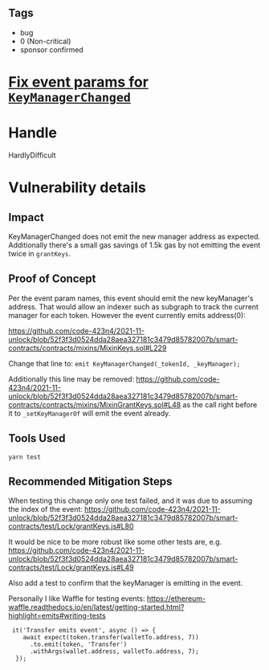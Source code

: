 ## Tags

- bug
- 0 (Non-critical)
- sponsor confirmed

# [Fix event params for `KeyManagerChanged`](https://github.com/code-423n4/2021-11-unlock-findings/issues/128) 

# Handle

HardlyDifficult


# Vulnerability details

## Impact
KeyManagerChanged does not emit the new manager address as expected.
Additionally there's a small gas savings of 1.5k gas by not emitting the event twice in `grantKeys`.

## Proof of Concept
Per the event param names, this event should emit the new keyManager's address. That would allow an indexer such as subgraph to track the current manager for each token. However the event currently emits address(0):

https://github.com/code-423n4/2021-11-unlock/blob/52f3f3d0524dda28aea327181c3479d85782007b/smart-contracts/contracts/mixins/MixinKeys.sol#L229

Change that line to:
`emit KeyManagerChanged(_tokenId, _keyManager);`

Additionally this line may be removed: https://github.com/code-423n4/2021-11-unlock/blob/52f3f3d0524dda28aea327181c3479d85782007b/smart-contracts/contracts/mixins/MixinGrantKeys.sol#L48 as the call right before it to `_setKeyManagerOf` will emit the event already.

## Tools Used
`yarn test`

## Recommended Mitigation Steps
When testing this change only one test failed, and it was due to assuming the index of the event: https://github.com/code-423n4/2021-11-unlock/blob/52f3f3d0524dda28aea327181c3479d85782007b/smart-contracts/test/Lock/grantKeys.js#L80

It would be nice to be more robust like some other tests are, e.g. https://github.com/code-423n4/2021-11-unlock/blob/52f3f3d0524dda28aea327181c3479d85782007b/smart-contracts/test/Lock/grantKeys.js#L49 

Also add a test to confirm that the keyManager is emitting in the event.

Personally I like Waffle for testing events: https://ethereum-waffle.readthedocs.io/en/latest/getting-started.html?highlight=emits#writing-tests

```
 it('Transfer emits event', async () => {
    await expect(token.transfer(walletTo.address, 7))
      .to.emit(token, 'Transfer')
      .withArgs(wallet.address, walletTo.address, 7);
  });
```

